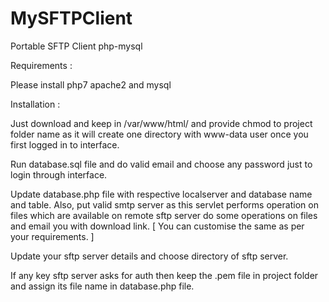 # MySFTPClient
Portable SFTP Client php-mysql

Requirements :

Please install php7 apache2 and mysql

Installation :

Just download and keep in /var/www/html/ and provide chmod to project folder name as it will create one directory with www-data user once you first logged in to interface.

Run database.sql file and do valid email and choose any password just to login through interface.

Update database.php file with respective localserver and database name and table.
Also, put valid smtp server as this servlet performs operation on files which are available on remote sftp server do some operations on files and email you with download link. [ You can customise the same as per your requirements. ]

Update your sftp server details and choose directory of sftp server.

If any key sftp server asks for auth then keep the .pem file in project folder and assign its file name in database.php file.
